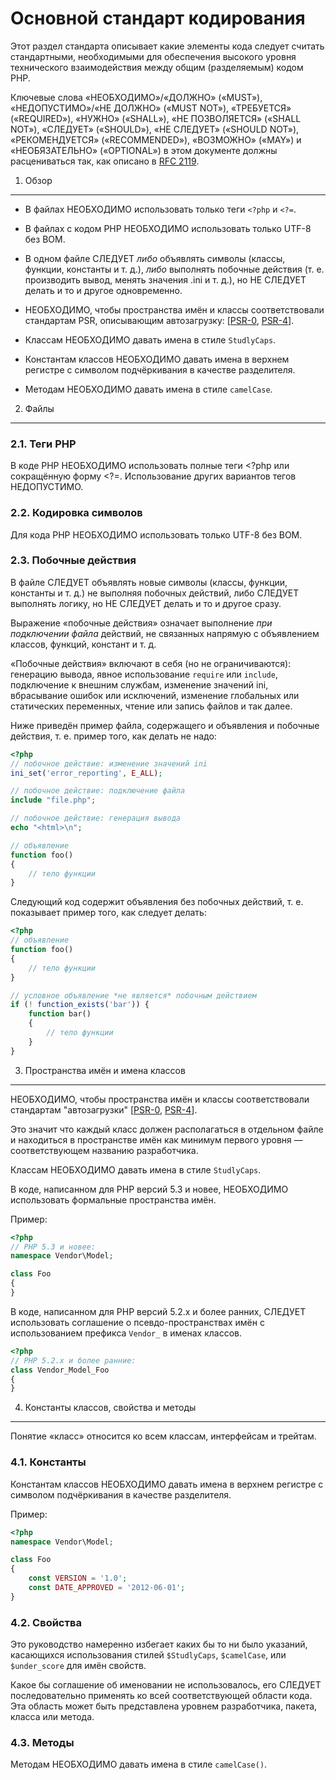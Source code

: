 Основной стандарт кодирования
=============================

Этот раздел стандарта описывает какие элементы кода следует считать
стандартными, необходимыми для обеспечения высокого уровня
технического взаимодействия между общим (разделяемым) кодом PHP.

Ключевые слова «НЕОБХОДИМО»/«ДОЛЖНО» («MUST»), «НЕДОПУСТИМО»/«НЕ ДОЛЖНО» («MUST NOT»), «ТРЕБУЕТСЯ»
(«REQUIRED»), «НУЖНО» («SHALL»), «НЕ ПОЗВОЛЯЕТСЯ» («SHALL NOT»), «СЛЕДУЕТ»
(«SHOULD»), «НЕ СЛЕДУЕТ» («SHOULD NOT»), «РЕКОМЕНДУЕТСЯ» («RECOMMENDED»),
«ВОЗМОЖНО» («MAY») и «НЕОБЯЗАТЕЛЬНО» («OPTIONAL»)
в этом документе должны расцениваться так, как описано в [RFC 2119].

[RFC 2119]: http://www.ietf.org/rfc/rfc2119.txt
[PSR-0]: https://github.com/php-fig/fig-standards/blob/master/accepted/PSR-0.md
[PSR-4]: https://github.com/php-fig/fig-standards/blob/master/accepted/PSR-4-autoloader.md


1. Обзор
--------

- В файлах НЕОБХОДИМО использовать только теги `<?php` и `<?=`.

- В файлах с кодом PHP НЕОБХОДИМО использовать только UTF-8 без BOM.

- В одном файле СЛЕДУЕТ *либо* объявлять символы (классы, функции, константы и
  т. д.), *либо* выполнять побочные действия (т. е. производить вывод, менять
  значения .ini и т. д.), но НЕ СЛЕДУЕТ делать и то и другое одновременно.

- НЕОБХОДИМО, чтобы пространства имён и классы соответствовали стандартам PSR,
  описывающим автозагрузку: [[PSR-0], [PSR-4]].

- Классам НЕОБХОДИМО давать имена в стиле `StudlyCaps`.

- Константам классов НЕОБХОДИМО давать имена в верхнем регистре с символом
  подчёркивания в качестве разделителя.

- Методам НЕОБХОДИМО давать имена в стиле `camelCase`.


2. Файлы
--------

### 2.1. Теги PHP

В коде PHP НЕОБХОДИМО использовать полные теги <?php или сокращённую форму <?=.
Использование других вариантов тегов НЕДОПУСТИМО.

### 2.2. Кодировка символов

Для кода PHP НЕОБХОДИМО использовать только UTF-8 без BOM.

### 2.3. Побочные действия

В файле СЛЕДУЕТ объявлять новые символы (классы, функции, константы и
т. д.) не выполняя побочных действий, либо СЛЕДУЕТ выполнять логику, но
НЕ СЛЕДУЕТ делать и то и другое сразу.

Выражение «побочные действия» означает выполнение *при подключении файла*
действий, не связанных напрямую с объявлением классов, функций, констант и т. д.

«Побочные действия» включают в себя (но не ограничиваются): генерацию вывода,
явное использование `require` или `include`, подключение к внешним службам,
изменение значений ini, вбрасывание ошибок или исключений, изменение глобальных
или статических переменных, чтение или запись файлов и так далее.

Ниже приведён пример файла, содержащего и объявления и побочные действия, т. е.
пример того, как делать не надо:


```php
<?php
// побочное действие: изменение значений ini
ini_set('error_reporting', E_ALL);

// побочное действие: подключение файла
include "file.php";

// побочное действие: генерация вывода
echo "<html>\n";

// объявление
function foo()
{
    // тело функции
}
```

Следующий код содержит объявления без побочных действий, т. е. показывает
пример того, как следует делать:

```php
<?php
// объявление
function foo()
{
    // тело функции
}

// условное объявление *не является* побочным действием
if (! function_exists('bar')) {
    function bar()
    {
        // тело функции
    }
}
```


3. Пространства имён и имена классов
------------------------------------

НЕОБХОДИМО, чтобы пространства имён и классы соответствовали стандартам "автозагрузки" [[PSR-0], [PSR-4]].

Это значит что каждый класс должен располагаться в отдельном файле и находиться
в пространстве имён как минимум первого уровня — соответствующем названию
разработчика.

Классам НЕОБХОДИМО давать имена в стиле `StudlyCaps`.

В коде, написанном для PHP версий 5.3 и новее, НЕОБХОДИМО использовать
формальные пространства имён.

Пример:

```php
<?php
// PHP 5.3 и новее:
namespace Vendor\Model;

class Foo
{
}
```

В коде, написанном для PHP версий 5.2.x и более ранних, СЛЕДУЕТ использовать
соглашение о псевдо-пространствах имён с использованием префикса `Vendor_` в
именах классов.

```php
<?php
// PHP 5.2.x и более ранние:
class Vendor_Model_Foo
{
}
```

4. Константы классов, свойства и методы
---------------------------------------

Понятие «класс» относится ко всем классам, интерфейсам и трейтам.

### 4.1. Константы

Константам классов НЕОБХОДИМО давать имена в верхнем регистре с символом
подчёркивания в качестве разделителя.

Пример:

```php
<?php
namespace Vendor\Model;

class Foo
{
    const VERSION = '1.0';
    const DATE_APPROVED = '2012-06-01';
}
```

### 4.2. Свойства

Это руководство намеренно избегает каких бы то ни было указаний, касающихся
использования стилей `$StudlyCaps`, `$camelCase`, или `$under_score` для имён
свойств.

Какое бы соглашение об именовании не использовалось, его СЛЕДУЕТ последовательно
применять ко всей соответствующей области кода. Эта область может быть
представлена уровнем разработчика, пакета, класса или метода.

### 4.3. Методы

Методам НЕОБХОДИМО давать имена в стиле `camelCase()`.
